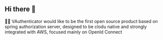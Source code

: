 ## Hi there 👋

🙋‍♀️ VAuthenticator would like to be the first open source product based on spring authorization server, designed to be clodu native and strongly integrated with AWS, focused mainly on OpenId Connect 
